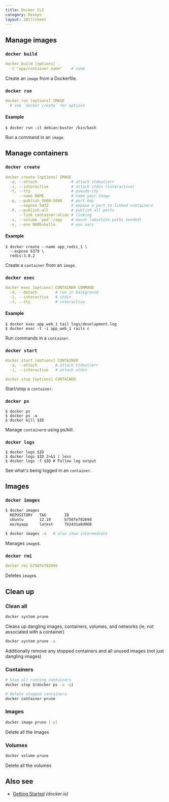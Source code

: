 ```yaml
---
title: Docker CLI
category: Devops
layout: 2017/sheet
---
```


Manage images
-------------

### `docker build`

```yml
docker build [options] .
  -t "app/container_name"    # name
```

Create an `image` from a Dockerfile.


### `docker run`

```yml
docker run [options] IMAGE
  # see `docker create` for options
```

#### Example

```
$ docker run -it debian:buster /bin/bash
```
Run a command in an `image`.

Manage containers
-----------------

### `docker create`

```yml
docker create [options] IMAGE
  -a, --attach               # attach stdout/err
  -i, --interactive          # attach stdin (interactive)
  -t, --tty                  # pseudo-tty
      --name NAME            # name your image
  -p, --publish 5000:5000    # port map
      --expose 5432          # expose a port to linked containers
  -P, --publish-all          # publish all ports
      --link container:alias # linking
  -v, --volume `pwd`:/app    # mount (absolute paths needed)
  -e, --env NAME=hello       # env vars
```

#### Example

```
$ docker create --name app_redis_1 \
  --expose 6379 \
  redis:3.0.2
```

Create a `container` from an `image`.

### `docker exec`

```yml
docker exec [options] CONTAINER COMMAND
  -d, --detach        # run in background
  -i, --interactive   # stdin
  -t, --tty           # interactive
```

#### Example

```
$ docker exec app_web_1 tail logs/development.log
$ docker exec -t -i app_web_1 rails c
```

Run commands in a `container`.


### `docker start`

```yml
docker start [options] CONTAINER
  -a, --attach        # attach stdout/err
  -i, --interactive   # attach stdin

docker stop [options] CONTAINER
```

Start/stop a `container`.


### `docker ps`

```
$ docker ps
$ docker ps -a
$ docker kill $ID
```

Manage `container`s using ps/kill.


### `docker logs`

```
$ docker logs $ID
$ docker logs $ID 2>&1 | less
$ docker logs -f $ID # Follow log output
```

See what's being logged in an `container`.


Images
------

### `docker images`

```sh
$ docker images
  REPOSITORY   TAG        ID
  ubuntu       12.10      b750fe78269d
  me/myapp     latest     7b2431a8d968
```

```sh
$ docker images -a   # also show intermediate
```

Manages `image`s.

### `docker rmi`

```yml
docker rmi b750fe78269d
```

Deletes `image`s.

## Clean up

### Clean all

```sh
docker system prune
```

Cleans up dangling images, containers, volumes, and networks (ie, not associated with a container)

```sh
docker system prune -a
```

Additionally remove any stopped containers and all unused images (not just dangling images)

### Containers

```sh
# Stop all running containers
docker stop $(docker ps -a -q)

# Delete stopped containers
docker container prune
```

### Images

```sh
docker image prune [-a]
```

Delete all the images

### Volumes

```sh
docker volume prune
```

Delete all the volumes

Also see
--------

 * [Getting Started](http://www.docker.io/gettingstarted/) _(docker.io)_
